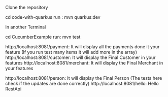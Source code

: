 Clone the repository

cd code-with-quarkus
run : mvn quarkus:dev

In another Terminal

cd CucumberExample
run: mvn test

http://localhost:8081/payment: It will display all the payments done it your feature (If you run test many items it will add more in the array)
http://localhost:8081/customer: It will display the Final Customer in your features
http://localhost:8081/merchant: It will display the Final Merchant in your features

http://localhost:8081/person: It will display the Final Person (The tests here check if the updates are done correctly)
http://localhost:8081/hello: Hello RestApi